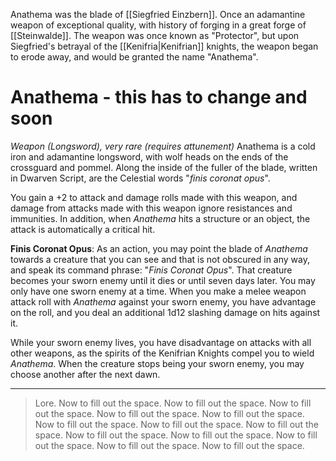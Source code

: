 Anathema was the blade of [[Siegfried Einzbern]]. Once an adamantine weapon of exceptional quality, with history of forging in a great forge of [[Steinwalde]]. The weapon was once known as "Protector", but upon Siegfried's betrayal of the [[Kenifria|Kenifrian]] knights, the weapon began to erode away, and would be granted the name "Anathema". 
# Anathema - this has to change and soon
*Weapon (Longsword), very rare (requires attunement)*
Anathema is a cold iron and adamantine longsword, with wolf heads on the ends of the crossguard and pommel. Along the inside of the fuller of the blade, written in Dwarven Script, are the Celestial words "*finis coronat opus*".

You gain a +2 to attack and damage rolls made with this weapon, and damage from attacks made with this weapon ignore resistances and immunities. In addition, when *Anathema* hits a structure or an object, the attack is automatically a critical hit.

**Finis Coronat Opus**: As an action, you may point the blade of *Anathema* towards a creature that you can see and that is not obscured in any way, and speak its command phrase: "*Finis Coronat Opus*". That creature becomes your sworn enemy until it dies or until seven days later. You may only have one sworn enemy at a time. When you make a melee weapon attack roll with *Anathema* against your sworn enemy, you have advantage on the roll, and you deal an additional 1d12 slashing damage on hits against it. 

While your sworn enemy lives, you have disadvantage on attacks with all other weapons, as the spirits of the Kenifrian Knights compel you to wield *Anathema*. When the creature stops being your sworn enemy, you may choose another after the next dawn.

---
> Lore. Now to fill out the space. Now to fill out the space. Now to fill out the space. Now to fill out the space. Now to fill out the space. Now to fill out the space. Now to fill out the space. Now to fill out the space. Now to fill out the space. Now to fill out the space. Now to fill out the space. Now to fill out the space. Now to fill out the space. 
